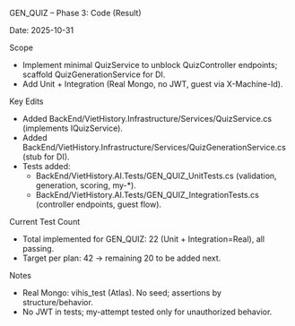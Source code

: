 GEN_QUIZ – Phase 3: Code (Result)

Date: 2025-10-31

Scope
- Implement minimal QuizService to unblock QuizController endpoints; scaffold QuizGenerationService for DI.
- Add Unit + Integration (Real Mongo, no JWT, guest via X-Machine-Id).

Key Edits
- Added BackEnd/VietHistory.Infrastructure/Services/QuizService.cs (implements IQuizService).
- Added BackEnd/VietHistory.Infrastructure/Services/QuizGenerationService.cs (stub for DI).
- Tests added:
  - BackEnd/VietHistory.AI.Tests/GEN_QUIZ_UnitTests.cs (validation, generation, scoring, my-*).
  - BackEnd/VietHistory.AI.Tests/GEN_QUIZ_IntegrationTests.cs (controller endpoints, guest flow).

Current Test Count
- Total implemented for GEN_QUIZ: 22 (Unit + Integration=Real), all passing.
- Target per plan: 42 → remaining 20 to be added next.

Notes
- Real Mongo: vihis_test (Atlas). No seed; assertions by structure/behavior.
- No JWT in tests; my-attempt tested only for unauthorized behavior.

